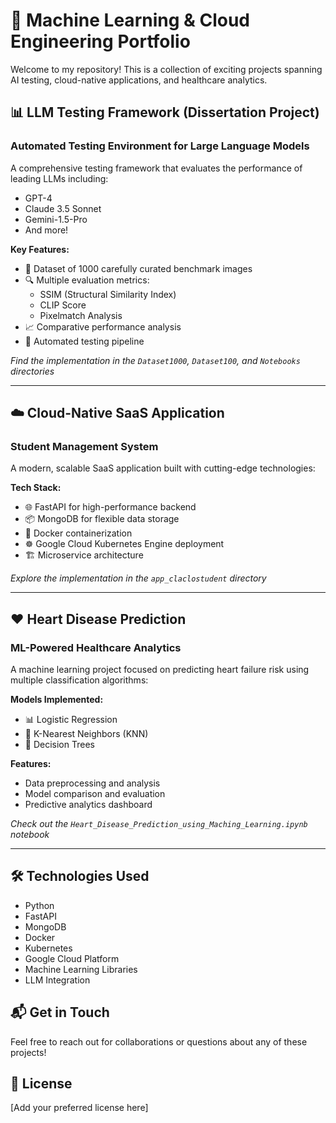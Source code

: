 # 🚀 Machine Learning & Cloud Engineering Portfolio

Welcome to my repository! This is a collection of exciting projects spanning AI testing, cloud-native applications, and healthcare analytics.

## 📊 LLM Testing Framework (Dissertation Project)
### Automated Testing Environment for Large Language Models

A comprehensive testing framework that evaluates the performance of leading LLMs including:
- GPT-4
- Claude 3.5 Sonnet
- Gemini-1.5-Pro
- And more!

**Key Features:**
- 📁 Dataset of 1000 carefully curated benchmark images
- 🔍 Multiple evaluation metrics:
  - SSIM (Structural Similarity Index)
  - CLIP Score
  - Pixelmatch Analysis
- 📈 Comparative performance analysis
- 🤖 Automated testing pipeline

*Find the implementation in the `Dataset1000`, `Dataset100`, and `Notebooks` directories*

---

## ☁️ Cloud-Native SaaS Application
### Student Management System

A modern, scalable SaaS application built with cutting-edge technologies:

**Tech Stack:**
- 🌐 FastAPI for high-performance backend
- 📦 MongoDB for flexible data storage
- 🐳 Docker containerization
- ☸️ Google Cloud Kubernetes Engine deployment
- 🏗️ Microservice architecture

*Explore the implementation in the `app_claclostudent` directory*

---

## ❤️ Heart Disease Prediction
### ML-Powered Healthcare Analytics

A machine learning project focused on predicting heart failure risk using multiple classification algorithms:

**Models Implemented:**
- 📊 Logistic Regression
- 🎯 K-Nearest Neighbors (KNN)
- 🌳 Decision Trees

**Features:**
- Data preprocessing and analysis
- Model comparison and evaluation
- Predictive analytics dashboard

*Check out the `Heart_Disease_Prediction_using_Maching_Learning.ipynb` notebook*

---

## 🛠️ Technologies Used
- Python
- FastAPI
- MongoDB
- Docker
- Kubernetes
- Google Cloud Platform
- Machine Learning Libraries
- LLM Integration

## 📬 Get in Touch
Feel free to reach out for collaborations or questions about any of these projects!

## 📄 License
[Add your preferred license here]
